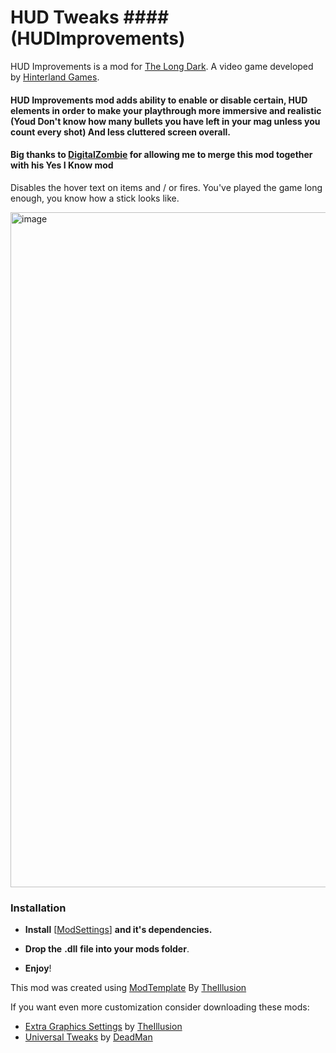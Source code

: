 # HUD Tweaks  #### (HUDImprovements)


HUD Improvements is a mod for [The Long Dark](https://www.thelongdark.com). 
A video game developed by [Hinterland Games](https://hinterlandgames.com/).

#### HUD Improvements mod adds ability to enable or disable certain, HUD elements in order to make your playthrough more immersive and realistic (Youd Don't know how many bullets you have left in your mag unless you count every shot) And less cluttered screen overall.


#### Big thanks to [DigitalZombie](https://github.com/DigitalzombieTLD) for allowing me to merge this mod together with his Yes I Know mod

Disables the hover text on items and / or fires. You've played the game long enough, you know how a stick looks like.

<img width="1920" height="1080" alt="image" src="https://github.com/user-attachments/assets/f164c277-9a97-4f58-8b3c-10f57b1c28fd" />

### Installation

- **Install** [[ModSettings](https://github.com/DigitalzombieTLD/ModSettings/releases/tag/v2.0)] **and it's dependencies.**

- **Drop the** **.dll** **file into your mods folder**.
- **Enjoy**!

This mod was created using [ModTemplate](https://github.com/Arkhorse/TLD-Mod-Template) By [TheIllusion](https://github.com/Arkhorse)

If you want even more customization consider downloading these mods:
- [Extra Graphics Settings](https://github.com/Arkhorse/ExtraGraphicsSettings) by [TheIllusion](https://github.com/Arkhorse)
- [Universal Tweaks](https://github.com/Deaadman/UniversalTweaks) by [DeadMan](https://github.com/Deaadman)
